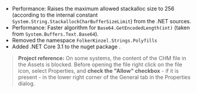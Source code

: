 ﻿- Performance: Raises the maximum allowed stackalloc size to 256 (according to the internal constant `System.String.StackallockCharBufferSizeLimit`) from the .NET sources.
- Performance: Faster algorithm for `Base64.GetEncodedLength(int)` (taken from `System.Buffers.Text.Base64`).
- Removed the namespace `FolkerKinzel.Strings.Polyfills`
- Added .NET Core 3.1 to the nuget package
.

> **Project reference:** On some systems, the content of the CHM file in the Assets is blocked. Before opening the file right click on the file icon, select Properties, and **check the "Allow" checkbox** - if it is present - in the lower right corner of the General tab in the Properties dialog.